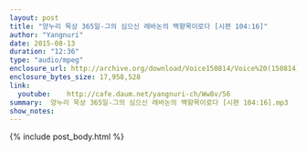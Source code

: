 ```yaml
---
layout: post
title: "양누리 묵상 365일-그의 심으신 레바논의 백향목이로다 [시편 104:16]"
author: "Yangnuri"
date: 2015-08-13
duration: "12:36"
type: "audio/mpeg"
enclosure_url: http://archive.org/download/Voice150814/Voice%20(150814).mp3
enclosure_bytes_size: 17,958,528      
link:
  youtube:    http://cafe.daum.net/yangnuri-ch/Ww8v/56
summary:  양누리 묵상 365일-그의 심으신 레바논의 백향목이로다 [시편 104:16].mp3
show_notes:
---
```


{% include post_body.html %}
